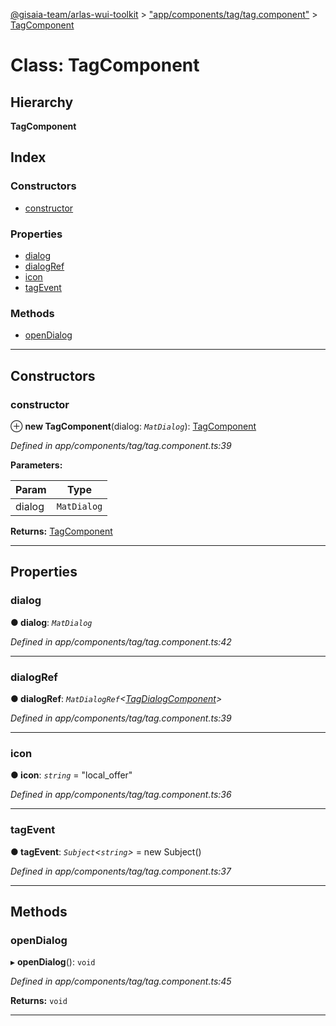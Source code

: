 [@gisaia-team/arlas-wui-toolkit](../README.md) > ["app/components/tag/tag.component"](../modules/_app_components_tag_tag_component_.md) > [TagComponent](../classes/_app_components_tag_tag_component_.tagcomponent.md)

# Class: TagComponent

## Hierarchy

**TagComponent**

## Index

### Constructors

* [constructor](_app_components_tag_tag_component_.tagcomponent.md#constructor)

### Properties

* [dialog](_app_components_tag_tag_component_.tagcomponent.md#dialog)
* [dialogRef](_app_components_tag_tag_component_.tagcomponent.md#dialogref)
* [icon](_app_components_tag_tag_component_.tagcomponent.md#icon)
* [tagEvent](_app_components_tag_tag_component_.tagcomponent.md#tagevent)

### Methods

* [openDialog](_app_components_tag_tag_component_.tagcomponent.md#opendialog)

---

## Constructors

<a id="constructor"></a>

###  constructor

⊕ **new TagComponent**(dialog: *`MatDialog`*): [TagComponent](_app_components_tag_tag_component_.tagcomponent.md)

*Defined in app/components/tag/tag.component.ts:39*

**Parameters:**

| Param | Type |
| ------ | ------ |
| dialog | `MatDialog` |

**Returns:** [TagComponent](_app_components_tag_tag_component_.tagcomponent.md)

___

## Properties

<a id="dialog"></a>

###  dialog

**● dialog**: *`MatDialog`*

*Defined in app/components/tag/tag.component.ts:42*

___
<a id="dialogref"></a>

###  dialogRef

**● dialogRef**: *`MatDialogRef`<[TagDialogComponent](_app_components_tag_tag_component_.tagdialogcomponent.md)>*

*Defined in app/components/tag/tag.component.ts:39*

___
<a id="icon"></a>

###  icon

**● icon**: *`string`* = "local_offer"

*Defined in app/components/tag/tag.component.ts:36*

___
<a id="tagevent"></a>

###  tagEvent

**● tagEvent**: *`Subject`<`string`>* =  new Subject<string>()

*Defined in app/components/tag/tag.component.ts:37*

___

## Methods

<a id="opendialog"></a>

###  openDialog

▸ **openDialog**(): `void`

*Defined in app/components/tag/tag.component.ts:45*

**Returns:** `void`

___


